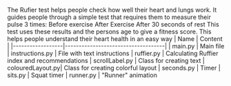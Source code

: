 The Rufier test helps people check how well their heart and lungs work. It guides people through a simple test that requires them to measure their pulse 3 times:
Before exercise 
After Exercise 
After 30 seconds of rest
This test uses these results and the persons age to give a fitness score. This helps people understand their heart health in an easy way
| Name              | Content                             |
|------------------|------------------------------------|
| main.py          | Main file
| instructions.py  | File with text instructions
| ruffier.py       | Calculating Ruffier index and recommendations
| scrollLabel.py   | Class for creating text
| colouredLayout.py| Class for creating colorful layout 
| seconds.py       | Timer
| sits.py          | Squat timer
| runner.py        | "Runner" animation 
